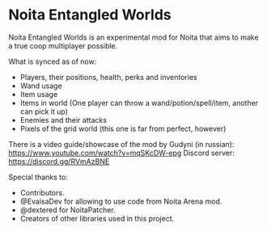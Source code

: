 # Noita Entangled Worlds

Noita Entangled Worlds is an experimental mod for Noita that aims to make a true coop multiplayer possible.

What is synced as of now:
 - Players, their positions, health, perks and inventories
 - Wand usage
 - Item usage
 - Items in world (One player can throw a wand/potion/spell/item, another can pick it up)
 - Enemies and their attacks
 - Pixels of the grid world (this one is far from perfect, however)

There is a video guide/showcase of the mod by Gudyni (in russian): https://www.youtube.com/watch?v=mqSKcDW-epg
Discord server: https://discord.gg/RVmAzBNE

Special thanks to:
 - Contributors.
 - @EvaisaDev for allowing to use code from Noita Arena mod.
 - @dextered for NoitaPatcher.
 - Creators of other libraries used in this project.
